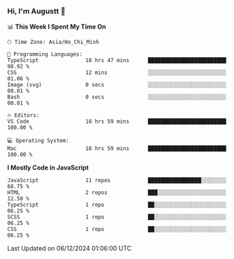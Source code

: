 ### Hi, I'm Augustt 👋

<!--START_SECTION:waka-->
📊 **This Week I Spent My Time On** 

```text
🕑︎ Time Zone: Asia/Ho_Chi_Minh

💬 Programming Languages: 
TypeScript               18 hrs 47 mins      █████████████████████████   98.92 % 
CSS                      12 mins             ░░░░░░░░░░░░░░░░░░░░░░░░░   01.06 % 
Image (svg)              0 secs              ░░░░░░░░░░░░░░░░░░░░░░░░░   00.01 % 
Bash                     0 secs              ░░░░░░░░░░░░░░░░░░░░░░░░░   00.01 % 

🔥 Editors: 
VS Code                  18 hrs 59 mins      █████████████████████████   100.00 % 

💻 Operating System: 
Mac                      18 hrs 59 mins      █████████████████████████   100.00 % 
```

**I Mostly Code in JavaScript** 

```text
JavaScript               11 repos            █████████████████░░░░░░░░   68.75 % 
HTML                     2 repos             ███░░░░░░░░░░░░░░░░░░░░░░   12.50 % 
TypeScript               1 repo              ██░░░░░░░░░░░░░░░░░░░░░░░   06.25 % 
SCSS                     1 repo              ██░░░░░░░░░░░░░░░░░░░░░░░   06.25 % 
CSS                      1 repo              ██░░░░░░░░░░░░░░░░░░░░░░░   06.25 % 
```




 Last Updated on 06/12/2024 01:06:00 UTC
<!--END_SECTION:waka-->
